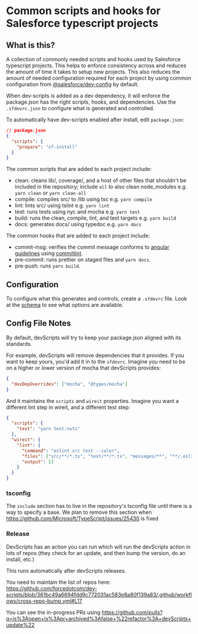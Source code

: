 # Common scripts and hooks for Salesforce typescript projects

## What is this?

A collection of commonly needed scripts and hooks used by Salesforce typescript projects. This helps to enforce consistency across and reduces the amount of time it takes to setup new projects. This also reduces the amount of needed configuration required for each project by using common configuration from [@salesforce/dev-config](https://www.npmjs.com/package/@salesforce/dev-config) by default.

When dev-scripts is added as a dev dependency, it will enforce the package.json has the right scripts, hooks, and dependencies. Use the `.sfdevrc.json` to configure what is generated and controlled.

To automatically have dev-scripts enabled after install, edit `package.json`:

```json
// package.json
{
  "scripts": {
    "prepare": "sf-install"
  }
}
```

The common scripts that are added to each project include:

- clean: cleans lib/, coverage/, and a host of other files that shouldn't be included in the repository; include `all` to also clean node_modules
  e.g. `yarn clean` or `yarn clean-all`
- compile: compiles src/ to /lib using tsc
  e.g. `yarn compile`
- lint: lints src/ using tslint
  e.g. `yarn lint`
- test: runs tests using nyc and mocha
  e.g. `yarn test`
- build: runs the clean, compile, lint, and test targets
  e.g. `yarn build`
- docs: generates docs/ using typedoc
  e.g. `yarn docs`

The common hooks that are added to each project include:

- commit-msg: verifies the commit message conforms to [angular guidelines](https://github.com/angular/angular/blob/master/CONTRIBUTING.md#-commit-message-guidelines) using [commitlint](https://github.com/marionebl/commitlint).
- pre-commit: runs prettier on staged files and `yarn docs`.
- pre-push: runs `yarn build`.

## Configuration

To configure what this generates and controls, create a `.sfdevrc` file. Look at the [schema](./sfdevrc.schema.json) to see what options are available.

## Config File Notes

By default, devScripts will try to keep your package.json aligned with its standards.

For example, devScripts will remove dependencies that it provides. If you want to keep yours, you'd add it in to the `sfdevrc`. Imagine you need to be on a higher or lower version of mocha that devScripts provides:

```json
{
  "devDepOverrides": ["mocha", "@types/mocha"]
}
```

And it maintains the `scripts` and `wireit` properties. Imagine you want a different lint step in wireit, and a different test step:

```json
{
  "scripts": {
    "test": "yarn test:nuts"
  },
  "wireit": {
    "lint": {
      "command": "eslint src test --color",
      "files": ["src/**/*.ts", "test/**/*.ts", "messages/**", "**/.eslint*", "**/tsconfig.json"],
      "output": []
    }
  }
}
```

### tsconfig

The `include` section has to live in the repository's tsconfig file until there is a way to specify a base. We plan to remove this section when https://github.com/Microsoft/TypeScript/issues/25430 is fixed

### Release

DevScripts has an action you can run which will run the devScripts action in lots of repos (they check for an update, and then bump the version, do an install, etc.)

This runs automatically after devScripts releases.

You need to maintain the list of repos here: https://github.com/forcedotcom/dev-scripts/blob/361bc49a6694fdd9c772031ac583e8a80f139a83/.github/workflows/cross-repo-bump.yml#L17

You can see the in-progress PRs using https://github.com/pulls?q=is%3Aopen+is%3Apr+archived%3Afalse+%22refactor%3A+devScripts+update%22

